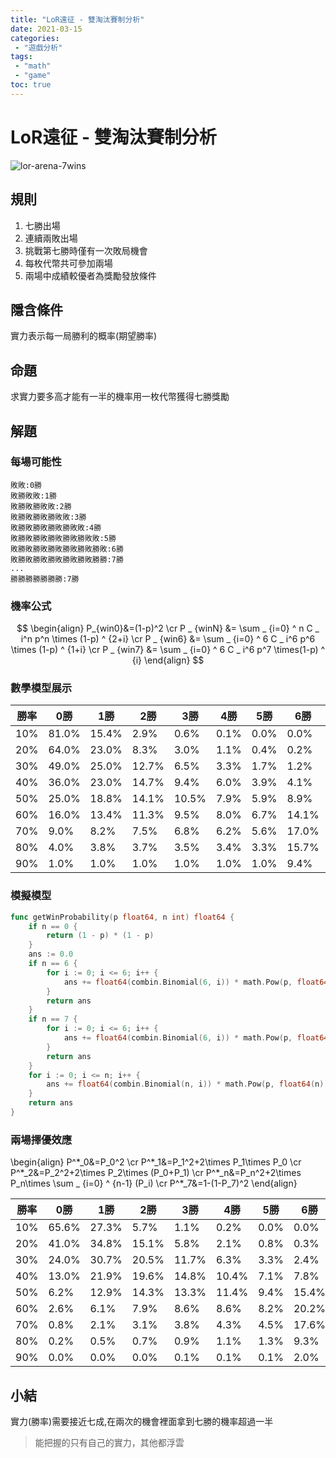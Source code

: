 ```yaml
---
title: "LoR遠征 - 雙淘汰賽制分析"
date: 2021-03-15
categories:
 - "遊戲分析"
tags:
 - "math"
 - "game"
toc: true
---
```


# LoR遠征 - 雙淘汰賽制分析

![lor-arena-7wins](/assets/img/lor-arena-7wins.jpg "LoR遠征展示")

## 規則

1. 七勝出場  
2. 連續兩敗出場  
3. 挑戰第七勝時僅有一次敗局機會  
4. 每枚代幣共可參加兩場  
5. 兩場中成績較優者為獎勵發放條件  

## 隱含條件
實力表示每一局勝利的概率(期望勝率)  

## 命題
求實力要多高才能有一半的機率用一枚代幣獲得七勝獎勵

<!--more-->
## 解題

### 每場可能性
```
敗敗:0勝
敗勝敗敗:1勝    
敗勝敗勝敗敗:2勝
敗勝敗勝敗勝敗敗:3勝
敗勝敗勝敗勝敗勝敗敗:4勝
敗勝敗勝敗勝敗勝敗勝敗敗:5勝
敗勝敗勝敗勝敗勝敗勝敗勝敗:6勝
敗勝敗勝敗勝敗勝敗勝敗勝勝:7勝
...
勝勝勝勝勝勝勝:7勝
```

### 機率公式
$$ \begin{align}
P_{win0}&=(1-p)^2 \cr
P _ {winN} &= \sum _ {i=0} ^ n C _ i^n p^n \times (1-p) ^ {2+i} \cr
P _ {win6} &= \sum _ {i=0} ^ 6 C _ i^6 p^6 \times (1-p) ^ {1+i} \cr
P _ {win7} &= \sum _ {i=0} ^ 6 C _ i^6 p^7 \times(1-p) ^ {i}
\end{align} $$

### 數學模型展示
| 勝率 | 0勝   | 1勝   | 2勝   | 3勝   | 4勝  | 5勝  | 6勝   | 7勝   |
|------|-------|-------|-------|-------|------|------|-------|-------|
| 10%  | 81.0% | 15.4% | 2.9%  | 0.6%  | 0.1% | 0.0% | 0.0%  | 0.0%  |
| 20%  | 64.0% | 23.0% | 8.3%  | 3.0%  | 1.1% | 0.4% | 0.2%  | 0.0%  |
| 30%  | 49.0% | 25.0% | 12.7% | 6.5%  | 3.3% | 1.7% | 1.2%  | 0.5%  |
| 40%  | 36.0% | 23.0% | 14.7% | 9.4%  | 6.0% | 3.9% | 4.1%  | 2.7%  |
| 50%  | 25.0% | 18.8% | 14.1% | 10.5% | 7.9% | 5.9% | 8.9%  | 8.9%  |
| 60%  | 16.0% | 13.4% | 11.3% | 9.5%  | 8.0% | 6.7% | 14.1% | 21.1% |
| 70%  | 9.0%  | 8.2%  | 7.5%  | 6.8%  | 6.2% | 5.6% | 17.0% | 39.8% |
| 80%  | 4.0%  | 3.8%  | 3.7%  | 3.5%  | 3.4% | 3.3% | 15.7% | 62.6% |
| 90%  | 1.0%  | 1.0%  | 1.0%  | 1.0%  | 1.0% | 1.0% | 9.4%  | 84.7% |

### 模擬模型

```go
func getWinProbability(p float64, n int) float64 {
	if n == 0 {
		return (1 - p) * (1 - p)
	}
	ans := 0.0
	if n == 6 {
		for i := 0; i <= 6; i++ {
			ans += float64(combin.Binomial(6, i)) * math.Pow(p, float64(6)) * math.Pow(1-p, float64(1+i))
		}
		return ans
	}
	if n == 7 {
		for i := 0; i <= 6; i++ {
			ans += float64(combin.Binomial(6, i)) * math.Pow(p, float64(7)) * math.Pow(1-p, float64(i))
		}
		return ans
	}
	for i := 0; i <= n; i++ {
		ans += float64(combin.Binomial(n, i)) * math.Pow(p, float64(n)) * math.Pow(1-p, float64(2+i))
	}
	return ans
}
```

### 兩場擇優效應
\\begin{align}
P^\*_0&=P_0^2 \cr
P^\*_1&=P_1^2+2\times P_1\times P_0 \cr
P^\*_2&=P_2^2+2\times P_2\times (P_0+P_1) \cr 
P^\*_n&=P_n^2+2\times P_n\times \sum _ {i=0} ^ {n-1} (P_i) \cr 
P^\*_7&=1-(1-P_7)^2
\\end{align}

勝率 | 0勝   | 1勝   | 2勝   | 3勝   | 4勝   | 5勝  | 6勝   | 7勝
-----|-------|-------|-------|-------|-------|------|-------|------
10%  | 65.6% | 27.3% | 5.7%  | 1.1%  | 0.2%  | 0.0% | 0.0%  | 0.0%
20%  | 41.0% | 34.8% | 15.1% | 5.8%  | 2.1%  | 0.8% | 0.3%  | 0.1%
30%  | 24.0% | 30.7% | 20.5% | 11.7% | 6.3%  | 3.3% | 2.4%  | 1.1%
40%  | 13.0% | 21.9% | 19.6% | 14.8% | 10.4% | 7.1% | 7.8%  | 5.4%
50%  | 6.2%  | 12.9% | 14.3% | 13.3% | 11.4% | 9.4% | 15.4% | 17.0%
60%  | 2.6%  | 6.1%  | 7.9%  | 8.6%  | 8.6%  | 8.2% | 20.2% | 37.7%
70%  | 0.8%  | 2.1%  | 3.1%  | 3.8%  | 4.3%  | 4.5% | 17.6% | 63.7%
80%  | 0.2%  | 0.5%  | 0.7%  | 0.9%  | 1.1%  | 1.3% | 9.3%  | 86.0%
90%  | 0.0%  | 0.0%  | 0.0%  | 0.1%  | 0.1%  | 0.1% | 2.0%  | 97.7%


## 小結
實力(勝率)需要接近七成,在兩次的機會裡面拿到七勝的機率超過一半

> 能把握的只有自己的實力，其他都浮雲